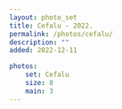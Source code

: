 ```yaml
---
layout: photo_set
title: Cefalu - 2022.
permalink: /photos/cefalu/
description: ""
added: 2022-12-11

photos:
    set: Cefalu
    size: 8
    main: 3
---
```

